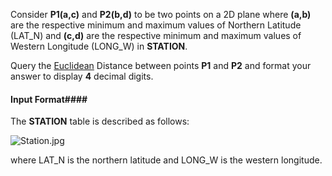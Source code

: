 Consider __P1(a,c)__ and __P2(b,d)__ to be two points on a 2D plane where __(a,b)__ are the respective minimum and maximum values of Northern Latitude (LAT_N) and __(c,d)__ are the respective minimum and maximum values of Western Longitude (LONG_W) in __STATION__.

Query the [Euclidean](https://www.cuemath.com/euclidean-distance-formula/) Distance between points __P1__ and __P2__ and format your answer to display __4__ decimal digits.

#### Input Format#### 

The __STATION__ table is described as follows:

![Station.jpg](https://s3.amazonaws.com/hr-challenge-images/9336/1449345840-5f0a551030-Station.jpg)

where LAT_N is the northern latitude and LONG_W is the western longitude.